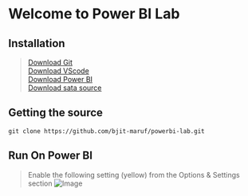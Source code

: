 # Welcome to Power BI Lab
## Installation 
>[Download Git](https://git-scm.com/download/win)<br/>
>[Download VScode](https://code.visualstudio.com/)<br/>
>[Download Power BI](https://www.microsoft.com/en-us/download/details.aspx?id=58494)<br/>
>[Download sata source](https://nextcloud.bjitgroup.com/index.php/s/28NwT5ZrMqcT2LF)
## Getting the source
```
git clone https://github.com/bjit-maruf/powerbi-lab.git
```
## Run On Power BI
> Enable the following setting (yellow) from the Options & Settings section
![Image](https://uc80aca90e1355775a98f5ef9a7b.previews.dropboxusercontent.com/p/thumb/ACFHGXZH0UklqJSg84GwwFosSi5LJpizfK0S-0uwd5XXydYMc5Av1vFC2w0oxB09c1mFtTBSPvaDcFqLV7PxfG7Zc6VVs4bhMofd_l_KIklm-WXOJ88_LjcHVvGqsE_WisMT4vnpWv4UiHx2HAg77ujPuTccNz9RSAWgJU88ht4IH2DMABKxc5v_WthcE9TFzk22Ke6gUQai5e5URewqnIycB5A__a7am43KaUzGEra9hD9laExLWmFpdh5n7TVJA7MovKACOMBOqNmRli09wfXhPPy_EWdgS21ez4hx1wyoAddTNzEMFvBgcACBd3R2P6EjRKcRhGR4cxXtrC-DSmpmEf_crdkNVMHXGw_1T-Syg1EEDqm50EnymAkSDr561Lo/p.png)
